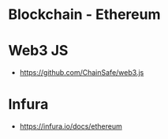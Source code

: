 # Blockchain - Ethereum


# Web3 JS
- https://github.com/ChainSafe/web3.js

# Infura
- https://infura.io/docs/ethereum
